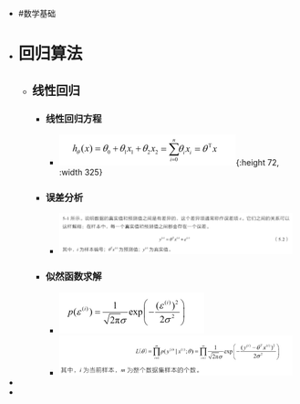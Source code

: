 - #数学基础
- # 回归算法
	- ## 线性回归
		- ### 线性回归方程
			- ![image.png](../assets/image_1663387201251_0.png){:height 72, :width 325}
		- ### 误差分析
			- ![image.png](../assets/image_1663387306695_0.png)
		- ### 似然函数求解
			- ![image.png](../assets/image_1663387378560_0.png)
			- ![image.png](../assets/image_1663387395463_0.png)
-
-